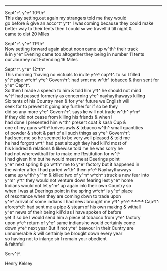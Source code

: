 ---

Sept^r^. y^e^ 10^th^\
This day setting.out again my strangers told me they would\
go before & give an acco^t^ y^t^ I was coming because they could make\
better way to their tents then I could so we travell'd till night &\
came to dist 20 Miles

Sept^r^. y^e^ 11^th^\
Now setting forward again about noon came up w^th^ their track\
& in y^e^ Evening came too altogether they being in number 11 tents\
our Journey not Extending 16 Miles

Sept^r^. y^e^ 12^th^\
This morning “having no victuals to invite y^e^ cap^t^. to so I filled\
y^t^ pipe w^ch^ y^e^ Govern^r^. had sent me w^th^ tobacco & then sent for y^e^ Cap^t^.\
So then I made a speech to him & told him y^t^ he should not mind\
w^t^ had passed formerly as concerning y^e^ nayhaythaways killing\
Six tents of his Country men & for y^e^ future we English will\
seek for to prevent it going any further for if so be they\
did so any more y^e^ Govern^r^. says he will not trade w^th^ y^m^\
if they did not cease from killing his friends & when I\
had done I presented him w^th^ present coat & sash Cup &\
one of my guns w^th^ knives awls & tobacco w^th^ small quantities\
of powder & shott & part of all such things as y^e^ Govern^r^.\
had sent me so he seemed to be very well pleased & told me\
he had forgott w^t^ had past altough they had kill'd most of\
his kindred & relations & likewise told me he was sorry he\
had not wherewithall for to make me Restitution for w^t^\
I had given him but he would meet me at Deerings point\
y^e^ next spring & go w^th^ me to y^e^ factory but it happened in\
the winter after I had parted w^th^ them y^e^ Nayhaythaways\
came up w^th^ y^^m & killed two of y^m^ w^ch^ struck a new fear into\
y^m^ y^t^ they would not venture down fearing lest y^e^ home\
Indians would not let y^m^ up again into their own Country so\
when I was at Deerings point in the spring w^ch^ is y^e^ place\
of resortance when they are coming down to trade upon\
y^e^ arrival of some indians I had news brought me y^t^ y^e^ ~~\* \* \* \*~~ Cap^t^.\
afores^d^. had sent me a pipe & steam of his own making & withall\
y^e^ news of their being kill'd as I have spoken of before\
yet if so be I would send him a piece of tobacco from y^e^ factory\
upon y^e^ return of y^e^ same indians he would certainly come\
down y^e^ next year But if not y^e^ beavour in their Cuntry are\
unnumerable & will certainly be brought down every year\
so having not to inlarge sir I remain your obedient\
& faithfull

Serv^t^.

Henry Kelsey
